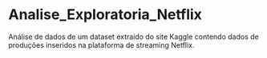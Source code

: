 # Analise_Exploratoria_Netflix
Análise de dados de um dataset extraído do site Kaggle contendo dados de produções inseridos na plataforma de streaming Netflix.
